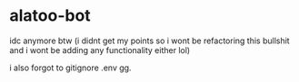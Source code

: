 # alatoo-bot
idc anymore btw (i didnt get my points so i wont be refactoring this bullshit and i wont be adding any functionality either lol)

i also forgot to gitignore .env gg.
